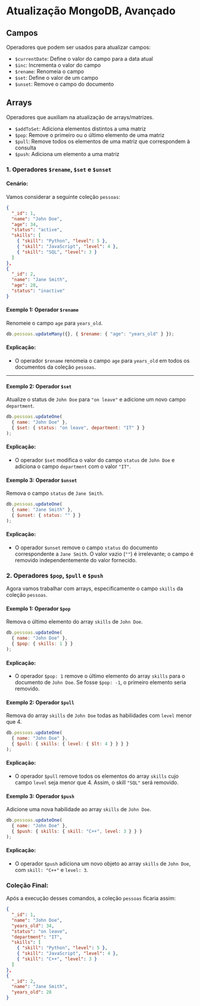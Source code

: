 # Atualização MongoDB, Avançado

## Campos

Operadores que podem ser usados ​​para atualizar campos:

- `$currentDate`: Define o valor do campo para a data atual
- `$inc`: Incrementa o valor do campo
- `$rename`: Renomeia o campo
- `$set`: Define o valor de um campo
- `$unset`: Remove o campo do documento

## Arrays
Operadores que auxiliam na atualização de arrays/matrizes.

- `$addToSet`: Adiciona elementos distintos a uma matriz
- `$pop`: Remove o primeiro ou o último elemento de uma matriz
- `$pull`: Remove todos os elementos de uma matriz que correspondem à consulta
- `$push`: Adiciona um elemento a uma matriz

### **1. Operadores `$rename`, `$set` e `$unset`**

#### **Cenário:**
Vamos considerar a seguinte coleção `pessoas`:

```json
{
  "_id": 1,
  "name": "John Doe",
  "age": 34,
  "status": "active",
  "skills": [
    { "skill": "Python", "level": 5 },
    { "skill": "JavaScript", "level": 4 },
    { "skill": "SQL", "level": 3 }
  ]
},
{
  "_id": 2,
  "name": "Jane Smith",
  "age": 28,
  "status": "inactive"
}
```

#### **Exemplo 1: Operador `$rename`**
Renomeie o campo `age` para `years_old`.

```javascript
db.pessoas.updateMany({}, { $rename: { "age": "years_old" } });
```

#### **Explicação:**
- O operador `$rename` renomeia o campo `age` para `years_old` em todos os documentos da coleção `pessoas`.

---

#### **Exemplo 2: Operador `$set`**
Atualize o status de `John Doe` para `"on leave"` e adicione um novo campo `department`.

```javascript
db.pessoas.updateOne(
  { name: "John Doe" },
  { $set: { status: "on leave", department: "IT" } }
);
```

#### **Explicação:**
- O operador `$set` modifica o valor do campo `status` de `John Doe` e adiciona o campo `department` com o valor `"IT"`.

#### **Exemplo 3: Operador `$unset`**
Remova o campo `status` de `Jane Smith`.

```javascript
db.pessoas.updateOne(
  { name: "Jane Smith" },
  { $unset: { status: "" } }
);
```

#### **Explicação:**
- O operador `$unset` remove o campo `status` do documento correspondente a `Jane Smith`. O valor vazio (`""`) é irrelevante; o campo é removido independentemente do valor fornecido.

### **2. Operadores `$pop`, `$pull` e `$push`**

Agora vamos trabalhar com arrays, especificamente o campo `skills` da coleção `pessoas`.

#### **Exemplo 1: Operador `$pop`**
Remova o último elemento do array `skills` de `John Doe`.

```javascript
db.pessoas.updateOne(
  { name: "John Doe" },
  { $pop: { skills: 1 } }
);
```

#### **Explicação:**
- O operador `$pop: 1` remove o último elemento do array `skills` para o documento de `John Doe`. Se fosse `$pop: -1`, o primeiro elemento seria removido.

#### **Exemplo 2: Operador `$pull`**
Remova do array `skills` de `John Doe` todas as habilidades com `level` menor que 4.

```javascript
db.pessoas.updateOne(
  { name: "John Doe" },
  { $pull: { skills: { level: { $lt: 4 } } } }
);
```

#### **Explicação:**
- O operador `$pull` remove todos os elementos do array `skills` cujo campo `level` seja menor que 4. Assim, o skill `"SQL"` será removido.

#### **Exemplo 3: Operador `$push`**
Adicione uma nova habilidade ao array `skills` de `John Doe`.

```javascript
db.pessoas.updateOne(
  { name: "John Doe" },
  { $push: { skills: { skill: "C++", level: 3 } } }
);
```

#### **Explicação:**
- O operador `$push` adiciona um novo objeto ao array `skills` de `John Doe`, com `skill: "C++"` e `level: 3`.

### **Coleção Final:**

Após a execução desses comandos, a coleção `pessoas` ficaria assim:

```json
{
  "_id": 1,
  "name": "John Doe",
  "years_old": 34,
  "status": "on leave",
  "department": "IT",
  "skills": [
    { "skill": "Python", "level": 5 },
    { "skill": "JavaScript", "level": 4 },
    { "skill": "C++", "level": 3 }
  ]
},
{
  "_id": 2,
  "name": "Jane Smith",
  "years_old": 28
}
```

